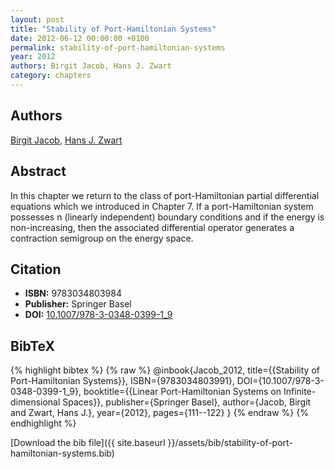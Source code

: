 ```yaml
---
layout: post
title: "Stability of Port-Hamiltonian Systems"
date: 2012-06-12 00:00:00 +0100
permalink: stability-of-port-hamiltonian-systems
year: 2012
authors: Birgit Jacob, Hans J. Zwart
category: chapters
---
```

 
## Authors
[Birgit Jacob](authors/birgit-jacob), [Hans J. Zwart](authors/hans-zwart)
 
## Abstract
In this chapter we return to the class of port-Hamiltonian partial differential equations which we introduced in Chapter 7. If a port-Hamiltonian system possesses n (linearly independent) boundary conditions and if the energy is non-increasing, then the associated  differential operator generates a contraction semigroup on the energy space.
 
## Citation
- **ISBN:** 9783034803984
- **Publisher:** Springer Basel
- **DOI:** [10.1007/978-3-0348-0399-1_9](https://doi.org/10.1007/978-3-0348-0399-1_9)
 
## BibTeX
{% highlight bibtex %}
{% raw %}
@inbook{Jacob_2012,
  title={{Stability of Port-Hamiltonian Systems}},
  ISBN={9783034803991},
  DOI={10.1007/978-3-0348-0399-1_9},
  booktitle={{Linear Port-Hamiltonian Systems on Infinite-dimensional Spaces}},
  publisher={Springer Basel},
  author={Jacob, Birgit and Zwart, Hans J.},
  year={2012},
  pages={111--122}
}
{% endraw %}
{% endhighlight %}
 
[Download the bib file]({{ site.baseurl }}/assets/bib/stability-of-port-hamiltonian-systems.bib)
 
